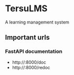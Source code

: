 # TersuLMS
A learning management system


## Important urls
### FastAPI documentation
- http://<HOST>:8000/doc
- http://<HOST>:8000/redoc